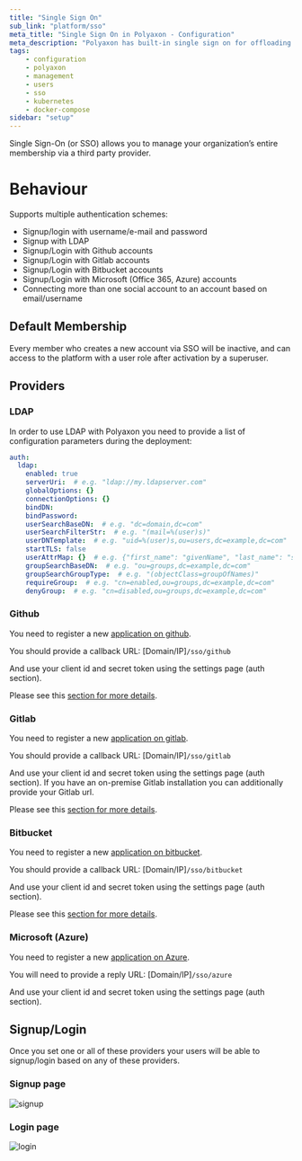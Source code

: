 ```yaml
---
title: "Single Sign On"
sub_link: "platform/sso"
meta_title: "Single Sign On in Polyaxon - Configuration"
meta_description: "Polyaxon has built-in single sign on for offloading users' creation process to a third party system."
tags:
    - configuration
    - polyaxon
    - management
    - users
    - sso
    - kubernetes
    - docker-compose
sidebar: "setup"
---
```

Single Sign-On (or SSO) allows you to manage your organization’s entire membership via a third party provider.

# Behaviour

Supports multiple authentication schemes:

  * Signup/login with username/e-mail and password
  * Signup with LDAP
  * Signup/Login with Github accounts
  * Signup/Login with Gitlab accounts
  * Signup/Login with Bitbucket accounts
  * Signup/Login with Microsoft (Office 365, Azure) accounts
  * Connecting more than one social account to an account based on email/username

## Default Membership

Every member who creates a new account via SSO will be inactive, and can access to the platform with a user role after activation by a superuser.

## Providers

### LDAP

In order to use LDAP with Polyaxon you need to provide a list of configuration parameters during the deployment:

```yaml
auth:
  ldap:
    enabled: true
    serverUri:  # e.g. "ldap://my.ldapserver.com"
    globalOptions: {}
    connectionOptions: {}
    bindDN:
    bindPassword:
    userSearchBaseDN:  # e.g. "dc=domain,dc=com"
    userSearchFilterStr:  # e.g. "(mail=%(user)s)"
    userDNTemplate:  # e.g. "uid=%(user)s,ou=users,dc=example,dc=com"
    startTLS: false
    userAttrMap: {}  # e.g. {"first_name": "givenName", "last_name": "sn"}
    groupSearchBaseDN:  # e.g. "ou=groups,dc=example,dc=com"
    groupSearchGroupType:  # e.g. "(objectClass=groupOfNames)"
    requireGroup:  # e.g. "cn=enabled,ou=groups,dc=example,dc=com"
    denyGroup:  # e.g. "cn=disabled,ou=groups,dc=example,dc=com"
```

### Github

You need to register a new [application on github](https://github.com/settings/applications/new).

You should provide a callback URL: [Domain/IP]`/sso/github`

And use your client id and secret token using the settings page (auth section).

Please see this [section for more details](/integrations/sso-github/).

### Gitlab

You need to register a new [application on gitlab](http://doc.gitlab.com/ce/integration/oauth_provider.html).

You should provide a callback URL: [Domain/IP]`/sso/gitlab`

And use your client id and secret token using the settings page (auth section). 
If you have an on-premise Gitlab installation you can additionally provide your Gitlab url.

Please see this [section for more details](/integrations/sso-gitlab/).

### Bitbucket

You need to register a new [application on bitbucket](https://confluence.atlassian.com/bitbucket/oauth-on-bitbucket-cloud-238027431.html).

You should provide a callback URL: [Domain/IP]`/sso/bitbucket`

And use your client id and secret token using the settings page (auth section).

Please see this [section for more details](/integrations/sso-bitbucket/).

### Microsoft (Azure)

You need to register a new [application on Azure](https://docs.microsoft.com/en-us/azure/active-directory/develop/active-directory-integrating-applications).

You will need to provide a reply URL: [Domain/IP]`/sso/azure`

And use your client id and secret token using the settings page (auth section).

## Signup/Login

Once you set one or all of these providers your users will be able to signup/login based on any of these providers.

### Signup page

![signup](../../content/images/concepts/dashboard/signup.png)

### Login page
![login](../../content/images/concepts/dashboard/login.png)
